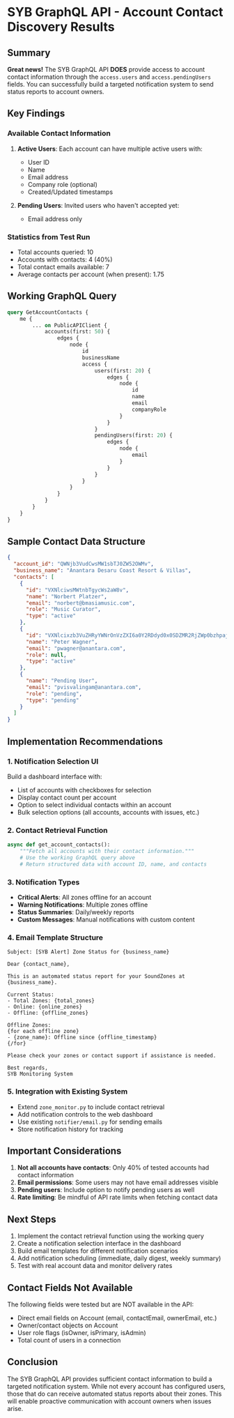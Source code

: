 # SYB GraphQL API - Account Contact Discovery Results

## Summary

**Great news!** The SYB GraphQL API **DOES** provide access to account contact information through the `access.users` and `access.pendingUsers` fields. You can successfully build a targeted notification system to send status reports to account owners.

## Key Findings

### Available Contact Information

1. **Active Users**: Each account can have multiple active users with:
   - User ID
   - Name
   - Email address
   - Company role (optional)
   - Created/Updated timestamps

2. **Pending Users**: Invited users who haven't accepted yet:
   - Email address only

### Statistics from Test Run
- Total accounts queried: 10
- Accounts with contacts: 4 (40%)
- Total contact emails available: 7
- Average contacts per account (when present): 1.75

## Working GraphQL Query

```graphql
query GetAccountContacts {
    me {
        ... on PublicAPIClient {
            accounts(first: 50) {
                edges {
                    node {
                        id
                        businessName
                        access {
                            users(first: 20) {
                                edges {
                                    node {
                                        id
                                        name
                                        email
                                        companyRole
                                    }
                                }
                            }
                            pendingUsers(first: 20) {
                                edges {
                                    node {
                                        email
                                    }
                                }
                            }
                        }
                    }
                }
            }
        }
    }
}
```

## Sample Contact Data Structure

```json
{
  "account_id": "QWNjb3VudCwsMW1sbTJ0ZW52OWMv",
  "business_name": "Anantara Desaru Coast Resort & Villas",
  "contacts": [
    {
      "id": "VXNlciwsMWtnbTgycWs2aW8v",
      "name": "Norbert Platzer",
      "email": "norbert@bmasiamusic.com",
      "role": "Music Curator",
      "type": "active"
    },
    {
      "id": "VXNlcixzb3VuZHRyYWNrOnVzZXI6a0Y2RDdyd0x0SDZMR2RjZWp0bzhpajlWaUxKOWV3U2F4Q3pnZGc0M2kxSDJ3MjFBMywwLw..",
      "name": "Peter Wagner",
      "email": "pwagner@anantara.com",
      "role": null,
      "type": "active"
    },
    {
      "name": "Pending User",
      "email": "pvisvalingam@anantara.com",
      "role": "pending",
      "type": "pending"
    }
  ]
}
```

## Implementation Recommendations

### 1. Notification Selection UI
Build a dashboard interface with:
- List of accounts with checkboxes for selection
- Display contact count per account
- Option to select individual contacts within an account
- Bulk selection options (all accounts, accounts with issues, etc.)

### 2. Contact Retrieval Function
```python
async def get_account_contacts():
    """Fetch all accounts with their contact information."""
    # Use the working GraphQL query above
    # Return structured data with account ID, name, and contacts
```

### 3. Notification Types
- **Critical Alerts**: All zones offline for an account
- **Warning Notifications**: Multiple zones offline
- **Status Summaries**: Daily/weekly reports
- **Custom Messages**: Manual notifications with custom content

### 4. Email Template Structure
```
Subject: [SYB Alert] Zone Status for {business_name}

Dear {contact_name},

This is an automated status report for your SoundZones at {business_name}.

Current Status:
- Total Zones: {total_zones}
- Online: {online_zones}
- Offline: {offline_zones}

Offline Zones:
{for each offline zone}
- {zone_name}: Offline since {offline_timestamp}
{/for}

Please check your zones or contact support if assistance is needed.

Best regards,
SYB Monitoring System
```

### 5. Integration with Existing System
- Extend `zone_monitor.py` to include contact retrieval
- Add notification controls to the web dashboard
- Use existing `notifier/email.py` for sending emails
- Store notification history for tracking

## Important Considerations

1. **Not all accounts have contacts**: Only 40% of tested accounts had contact information
2. **Email permissions**: Some users may not have email addresses visible
3. **Pending users**: Include option to notify pending users as well
4. **Rate limiting**: Be mindful of API rate limits when fetching contact data

## Next Steps

1. Implement the contact retrieval function using the working query
2. Create a notification selection interface in the dashboard
3. Build email templates for different notification scenarios
4. Add notification scheduling (immediate, daily digest, weekly summary)
5. Test with real account data and monitor delivery rates

## Contact Fields Not Available

The following fields were tested but are NOT available in the API:
- Direct email fields on Account (email, contactEmail, ownerEmail, etc.)
- Owner/contact objects on Account
- User role flags (isOwner, isPrimary, isAdmin)
- Total count of users in a connection

## Conclusion

The SYB GraphQL API provides sufficient contact information to build a targeted notification system. While not every account has configured users, those that do can receive automated status reports about their zones. This will enable proactive communication with account owners when issues arise.